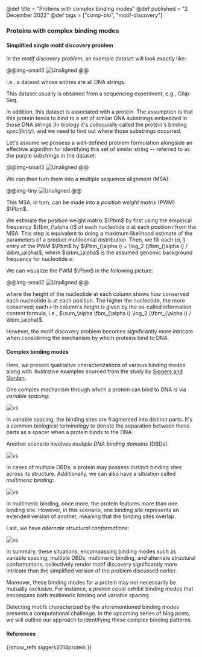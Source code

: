 @def title = "Proteins with complex binding modes"
@def published = "2 December 2022"
@def tags = ["comp-bio", "motif-discovery"]


### Proteins with complex binding modes

#### Simplified single motif discovery problem

In the *motif discovery problem*, an example dataset will look exactly like:

@@img-small3 ![Unaligned](/blog/pics/motif/unaligned_noans.png) @@

i.e., a dataset whose entries are all DNA strings. 

This dataset usually is obtained from a sequencing experiment, e.g., Chip-Seq. 

In addition, this dataset is associated with a protein. The assumption is that this protein tends to bind to a set of similar DNA substrings embedded in those DNA strings (In biology it's colloquially called the protein's binding *specificity*), and we need to find out where those substrings occurred.

Let's assume we possess a well-defined problem formulation alongside an effective algorithm for identifying this set of similar string -- referred to as the purple substrings in the dataset:

@@img-small3 ![Unaligned](/blog/pics/motif/unaligned.png) @@

We can then turn them into a multiple sequence alignment (MSA):

@@img-tiny ![Unaligned](/blog/pics/motif/aligned.png) @@

This MSA, in turn, can be made into a *position weight matrix* (PWM) $\Pbm$. 

We estimate the position weight matrix $\Pbm$ by first using the empirical frequency $\fbm_{\alpha i}$ of each nucleotide $\alpha$ at each position $i$ from the MSA. This step is equivalent to doing a maximum likelihood estimate of the parameters of a product multinomial distribution. Then, we fill each $(\alpha, i)$-entry of the PWM $\Pbm$ by $\Pbm_{\alpha i} = \log_2 (\fbm_{\alpha i} / \bbm_\alpha)$, where $\bbm_\alpha$ is the assumed genomic background frequency for nucleotide $\alpha$.

We can visualize the PWM $\Pbm$ in the following picture:


@@img-small2 ![Unaligned](/blog/pics/motif/pwm.png) @@

where the height of the nucleotide at each column shows how conserved each nucleotide is at each position. The higher the nucleotide, the more conserved; each $i$-th column's height is given by the so-called information content formula, i.e., $\sum_\alpha \fbm_{\alpha i} \log_2 (\fbm_{\alpha i} / \bbm_\alpha)$.


However, the motif discovery problem becomes significantly more intricate when considering the mechanism by which proteins bind to DNA. 

#### Complex binding modes

Here, we present qualitative characterizations of various binding modes along with illustrative examples sourced from the study by [Siggers and Gordan](https://academic.oup.com/nar/article/42/4/2099/2435233). 

One complex mechanism through which a protein can bind to DNA is via *variable spacing*:

![vs](/blog/pics/motif/v-spacing.png)

In variable spacing, the binding sites are fragmented into distinct parts. It's a common biological terminology to denote the separation between these parts as a spacer when a protein binds to the DNA.

Another scenario involves *multiple DNA binding domains* (DBDs):

![vs](/blog/pics/motif/mdbds.png)


In cases of multiple DBDs, a protein may possess distinct binding sites across its structure.
Additionally, we can also have a situation called *multimeric binding*:

![vs](/blog/pics/motif/multimeric-b.png)

In multimeric binding, once more, the protein features more than one binding site. However, in this scenario, one binding site represents an extended version of another, meaning that the binding sites overlap.

Last, we have *alternate structural conformations*:

![vs](/blog/pics/motif/asc.png)

In summary, these situations, encompassing binding modes such as variable spacing, multiple DBDs, multimeric binding, and alternate structural conformations, collectively render motif discovery significantly more intricate than the simplified version of the problem discussed earlier.

Moreover, these binding modes for a protein may not necessarily be mutually exclusive. For instance, a protein could exhibit binding modes that encompass both multimeric binding and variable spacing.

Detecting motifs characterized by the aforementioned binding modes presents a computational challenge. In the upcoming series of blog posts, we will outline our approach to identifying these complex binding patterns.

#### References

{{show_refs siggers2014protein }}